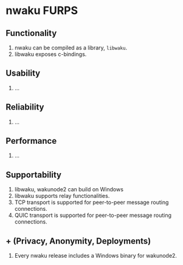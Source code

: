 # nwaku FURPS

## Functionality

1. nwaku can be compiled as a library, `libwaku`.
2. libwaku exposes c-bindings.

## Usability

1. ...

## Reliability

1. ...

## Performance

1. ...

## Supportability

1. libwaku, wakunode2 can build on Windows
2. libwaku supports relay functionalities.
3. TCP transport is supported for peer-to-peer message routing connections.
4. QUIC transport is supported for peer-to-peer message routing connections.

## + (Privacy, Anonymity, Deployments)

1. Every nwaku release includes a Windows binary for wakunode2.
